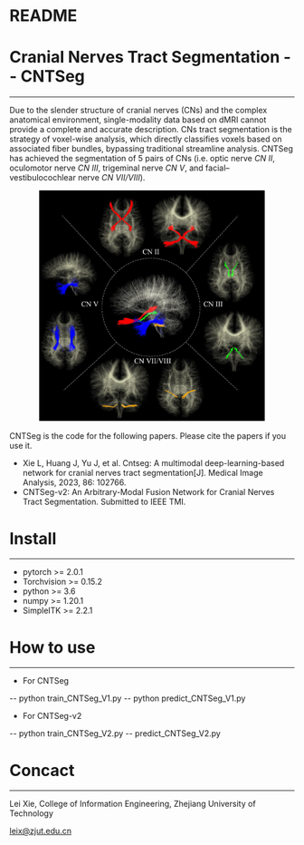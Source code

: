 # README

# **Cranial Nerves Tract Segmentation -- CNTSeg**

---

Due to the slender structure of cranial nerves (CNs) and the complex anatomical environment, single-modality data based on dMRI cannot provide a complete and accurate description. CNs tract segmentation is the strategy of voxel-wise analysis, which directly classifies voxels based on associated fiber bundles, bypassing traditional streamline analysis. CNTSeg has achieved the segmentation of 5 pairs of CNs (i.e. optic nerve *CN II*, oculomotor nerve *CN III*, trigeminal nerve *CN V*, and facial–vestibulocochlear nerve *CN VII/VIII*).

<div align=center>
<img src="figures/cns5.jpg" width="400px">
</div>

CNTSeg is the code for the following papers. Please cite the papers if you use it.

- Xie L, Huang J, Yu J, et al. Cntseg: A multimodal deep-learning-based network for cranial nerves tract segmentation[J]. Medical Image Analysis, 2023, 86: 102766.
- CNTSeg-v2: An Arbitrary-Modal Fusion Network for Cranial Nerves Tract Segmentation. Submitted to IEEE TMI.

  

# **Install**

---
- pytorch >= 2.0.1
- Torchvision >= 0.15.2
- python >= 3.6
- numpy >= 1.20.1
- SimpleITK >= 2.2.1


# **How to use**

---
- For CNTSeg

-- python train_CNTSeg_V1.py
-- python predict_CNTSeg_V1.py


- For CNTSeg-v2
  
-- python train_CNTSeg_V2.py
-- predict_CNTSeg_V2.py


# **Concact**

---
Lei Xie, College of Information Engineering, Zhejiang University of Technology

leix@zjut.edu.cn
